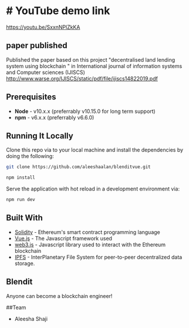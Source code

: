 
# # YouTube demo link
https://youtu.be/SxxnNPlZkKA

## paper published 
Published the paper based on this project "decentralised land lending system using blockchain " in International journal of information systems and 
Computer sciences (IJISCS)
http://www.warse.org/IJISCS/static/pdf/file/ijiscs14822019.pdf


## Prerequisites

* **Node** - v10.x.x (preferrably v10.15.0 for long term support)
* **npm** - v6.x.x (preferrably v6.6.0)

## Running It Locally

Clone this repo via to your local machine and install the dependencies by doing the following:

```bash
git clone https://github.com/aleeshaalan/blenditvue.git

npm install
```

Serve the application with hot reload in a development environment via:

```bash
npm run dev
```

## Built With

* [Solidity](https://solidity.readthedocs.io/en/v0.5.2/) - Ethereum's smart contract programming language
* [Vue.js](https://vuejs.org/) - The Javascript framework used
* [web3.js](https://github.com/ethereum/web3.js/) - Javascript library used to interact with the Ethereum blockchain
* [IPFS](https://docs.ipfs.io/) - InterPlanetary File System for peer-to-peer decentralized data storage. 

## Blendit

Anyone can become a blockchain engineer!

##Team

* Aleesha Shaji

